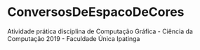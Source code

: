 # ConversosDeEspacoDeCores
Atividade prática disciplina de Computação Gráfica - Ciência da Computação 2019 - Faculdade Única Ipatinga
